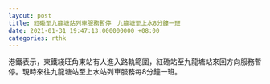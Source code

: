 ```yaml
---
layout: post
title: 紅磡至九龍塘站列車服務暫停　九龍塘至上水8分鐘一班
date: 2021-01-31 19:47:13.000000000 +08:00
categories: rthk
---
```


港鐵表示，東鐵綫旺角東站有人進入路軌範圍，紅磡站至九龍塘站來回方向服務暫停。現時來往九龍塘站至上水站列車服務每8分鐘一班。
